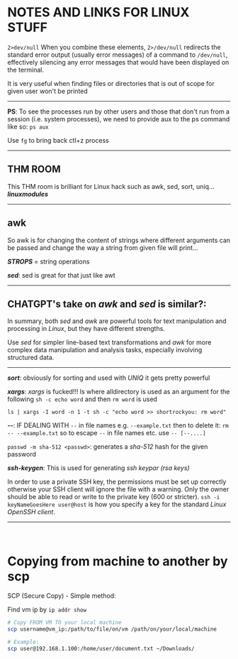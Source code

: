 # NOTES AND LINKS FOR LINUX STUFF

`2>dev/null` When you combine these elements,
`2>/dev/null` redirects the standard error output (usually error messages) of a command to `/dev/null`,
effectively silencing any error messages that would have been displayed on the terminal.

It is very useful when finding files or directories that is out of scope for given user won't be printed

---

**PS**: To see the processes run by other users and those that don't run from a session
(i.e. system processes), we need to provide aux to the ps command like so: `ps aux`

Use `fg` to bring back ctl+z process

---

## THM ROOM

This THM room is brilliant for Linux hack such as awk, sed, sort, uniq...
**_linuxmodules_**

---

## awk

So awk is for changing the content of strings where different arguments can be passed and
change the way a string from given file will print...

**_STROPS_** = string operations

**_sed_**: sed is great for that just like awt

---

## CHATGPT's take on _awk_ and _sed_ is similar?:

In summary, both _sed_ and _awk_ are powerful tools for text manipulation and processing in _Linux_,
but they have different strengths.

Use _sed_ for simpler line-based text transformations and _awk_ for more complex data manipulation and
analysis tasks, especially involving structured data.

---

**_sort_**: obviously for sorting and used with _UNIQ_ it gets pretty powerful

**_xargs_**: _xargs_ is fucked!!!
ls where alldirectory is used as an argument for the following `sh -c echo word` and then `rm word` is used

`ls | xargs -I word -n 1 -t sh -c "echo word >> shortrockyou: rm word"`

**_--_**: IF DEALING WITH `--` in file names e.g. `--example.txt` then to delete it: `rm -- --example.txt`
so to escape `--` in file names etc. use `-- [--....]`

`passwd -m sha-512 <passwd>`: generates a _sha-512_ hash for the given password

**_ssh-keygen_**: This is used for generating _ssh keypar (rsa keys)_

In order to use a private SSH key, the permissions must be set up correctly
otherwise your SSH client will ignore the file with a warning.
Only the owner should be able to read or write to the private key (600 or stricter).
`ssh -i keyNameGoesHere user@host` is how you specify a key for the standard _Linux OpenSSH client_.

---

<br>

# Copying from machine to another by scp

SCP (Secure Copy) - Simple method:

Find vm ip by `ip addr show`

```bash
# Copy FROM VM TO your local machine
scp username@vm_ip:/path/to/file/on/vm /path/on/your/local/machine

# Example:
scp user@192.168.1.100:/home/user/document.txt ~/Downloads/
```

